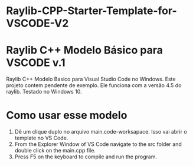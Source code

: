 # Raylib-CPP-Starter-Template-for-VSCODE-V2
# Raylib C++ Modelo Básico para VSCODE v.1
Raylib C++ Modelo Basico para Visual Studio Code no Windows.
Este projeto contem pendente de exemplo.
Ele funciona com a versão 4.5 do raylib. Testado no Windows 10.

# Como usar esse modelo
1. Dê um clique duplo no arquivo main.code-worksapace. Isso vai abrir o template no VS Code.
2. From the Explorer Window of VS Code navigate to the src folder and double click on the main.cpp file.
3. Press F5 on the keyboard to compile and run the program.

